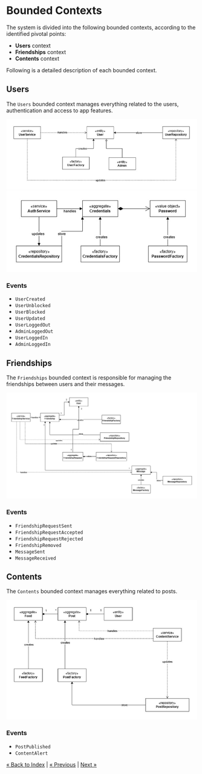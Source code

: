 # Bounded Contexts
The system is divided into the following bounded contexts, according to the identified pivotal points:

- **Users** context
- **Friendships** context
- **Contents** context

Following is a detailed description of each bounded context.

## Users
The `Users` bounded context manages everything related to the users, 
authentication and access to app features.

![Users](./img/Users.jpg)
![Credentials](./img/Credentials.jpg)

### Events
- `UserCreated`
- `UserUnblocked`
- `UserBlocked`
- `UserUpdated`
- `UserLoggedOut`
- `AdminLoggedOut`
- `UserLoggedIn`
- `AdminLoggedIn`

## Friendships
The `Friendships` bounded context is responsible for managing 
the friendships between users and their messages.

![Friendships](./img/Friendships.jpg)

### Events
- `FriendshipRequestSent`
- `FriendshipRequestAccepted`
- `FriendshipRequestRejected`
- `FriendshipRemoved`
- `MessageSent`
- `MessageReceived`

## Contents
The `Contents` bounded context manages everything related to posts.

![Contents](./img/Contents.jpg)

### Events
- `PostPublished`
- `ContentAlert`

[« Back to Index](../docs.md) | [« Previous](./event-storming.md) | [Next »](../implementation/incremental-development.md)